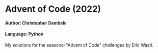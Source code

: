 # Advent of Code (2022)

#### Author: Christopher Dembski
#### Language: Python 

My solutions for the seasonal "Advent of Code" challenges by Eric Wastl. 
